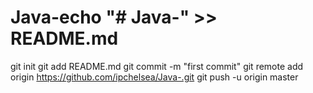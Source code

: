 # Java-echo "# Java-" >> README.md
git init
git add README.md
git commit -m "first commit"
git remote add origin https://github.com/ipchelsea/Java-.git
git push -u origin master
